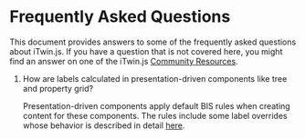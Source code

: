 # Frequently Asked Questions

This document provides answers to some of the frequently asked questions about iTwin.js.
If you have a question that is not covered here, you might find an answer on one of the iTwin.js [Community Resources](./CommunityResources.md).

1. How are labels calculated in presentation-driven components like tree and property grid?

    Presentation-driven components apply default BIS rules when creating content for these components. The rules include some label overrides whose behavior is described in detail [here](../presentation/Advanced/DefaultBisRules.md#label-overrides).
